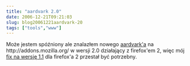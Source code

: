 ```yaml
---
title: "aardvark 2.0"
date: 2006-12-21T09:21:03
slug: blog20061221aardvark-20
tags: ["tools","www"]
---
```

<html><body><p>Może jestem spóźniony ale znalazłem nowego <a href="https://addons.mozilla.org/firefox/4111/">aardvark'a</a> na http://addons.mozilla.org/ w wersji 2.0 działający z firefox'em 2, więc mój <a href="http://onjin.net/index.php/2006/11/03/aardvark-i-firefox20/">fix na wersję 1.1</a> dla firefox'a 2 przestał być potrzebny. </p></body></html>